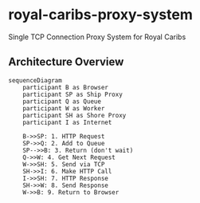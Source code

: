 # royal-caribs-proxy-system
Single TCP Connection Proxy System for Royal Caribs

## Architecture Overview

```mermaid
sequenceDiagram
    participant B as Browser
    participant SP as Ship Proxy
    participant Q as Queue
    participant W as Worker
    participant SH as Shore Proxy
    participant I as Internet

    B->>SP: 1. HTTP Request
    SP->>Q: 2. Add to Queue
    SP-->>B: 3. Return (don't wait)
    Q->>W: 4. Get Next Request
    W->>SH: 5. Send via TCP
    SH->>I: 6. Make HTTP Call
    I->>SH: 7. HTTP Response
    SH->>W: 8. Send Response
    W->>B: 9. Return to Browser
